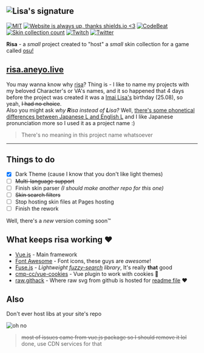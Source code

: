 ## ![Lisa's signature](https://rawcdn.githack.com/aneyo/risa/ba0fad20378bc1a01cc6957782ac768a55d23b69/risa_sign.svg)

[![MIT](https://img.shields.io/github/license/Naereen/StrapDown.js.svg)](https://github.com/Naereen/StrapDown.js/blob/master/LICENSE)
[![Website is *always* up, thanks shields.io <3](https://img.shields.io/website-up-down-green-red/http/shields.io.svg)](http://risa.aneyo.live/)
[![CodeBeat](https://codebeat.co/badges/2afc5409-17eb-4a02-83a2-df442f92baf2)](https://codebeat.co/projects/github-com-aneyo-risa-master)
[![Skin collection count](https://img.shields.io/badge/dynamic/json.svg?label=skins%20count&query=%24.skins.length&url=https%3A%2F%2Fraw.githubusercontent.com%2Faneyo%2Frisa%2Fmaster%2Fmeta.json)](https://raw.githubusercontent.com/aneyo/risa/master/meta.json)
[![Twitch](https://img.shields.io/badge/-%2Faneyuu-%236441A4.svg?style=flat&logo=twitch)](https://twitch.tv/aneyuu)
[![Twitter](https://img.shields.io/twitter/follow/aneyoof.svg?style=social)](https://twitter.com/aneyoof)

**Risa** - a _small_ project created to "host" a _small_ skin collection for a game called [osu!](https://osu.ppy.sh)

## [**risa**.aneyo.live](http://risa.aneyo.live/)

You may wanna know why [risa](https://github.com/aneyo/risa)? Thing is - I like to name my projects with my beloved Character's or VA's names, and it so happened that 4 days before the project was created it was a [Imai Lisa's](http://bandori.wikia.com/wiki/Imai_Lisa) birthday (25.08), so yeah, ~~I had no choice~~.  
Also you might ask *why **R**isa instead of **L**isa?*  Well, [there's some phonetical differences between Japanese L and English L](https://en.wikipedia.org/wiki/Perception_of_English_/r/_and_/l/_by_Japanese_speakers) and I like Japanese pronunciation more so I used it as a project name :)

> There's no meaning in this project name whatsoever

---

## Things to do

- [x] Dark Theme (cause I know that you don't like light themes)
- [ ] ~~Multi-language support~~
- [ ] Finish skin parser *(I should make another repo for this one)*
- [ ] ~~Skin search filters~~
- [ ] Stop hosting skin files at Pages hosting
- [ ] Finish the rework

Well, there's a *new* version coming soon™

## What keeps risa working ♥️

- [Vue.js](http://vuejs.org/) - Main framework
- [Font Awesome](https://fontawesome.com/) - Font icons, these guys are *awesome*!
- [Fuse.js](https://fusejs.io/) - *Lightweight [fuzzy-search](https://en.wikipedia.org/wiki/Approximate_string_matching) library*, It's really **that** good
- [cmp-cc/vue-cookies](https://github.com/cmp-cc/vue-cookies) - Vue plugin to work with cookies 🍪
- [raw.githack](https://raw.githack.com/) - Where raw svg from github is hosted for [readme file](https://github.com/aneyo/risa/blob/master/README.md) ♥

## Also

Don't ever host libs at your site's repo

![oh no](https://i.imgur.com/vAQpvfF.png)

> ~~most of issues came from vue.js package so I should remove it lol~~ done, use CDN services for that
